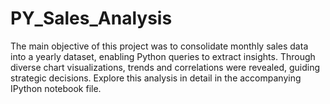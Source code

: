 # PY_Sales_Analysis
 The main objective of this project was to consolidate monthly sales data into a yearly dataset, enabling Python queries to extract insights. Through diverse chart visualizations, trends and correlations were revealed, guiding strategic decisions. Explore this analysis in detail in the accompanying IPython notebook file.

